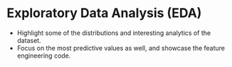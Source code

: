 # Exploratory Data Analysis (EDA)

- Highlight some of the distributions and interesting analytics of the dataset.
- Focus on the most predictive values as well, and showcase the feature engineering code.

